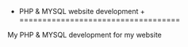 + PHP & MYSQL website development +
===================================

My PHP & MYSQL development for my website 
